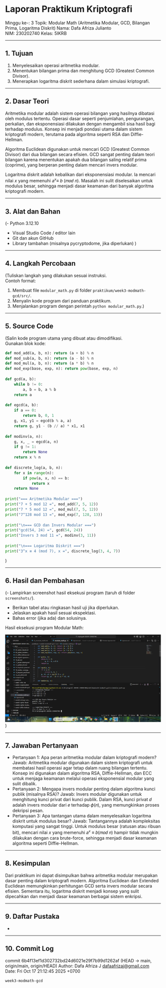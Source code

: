 # Laporan Praktikum Kriptografi
Minggu ke-: 3
Topik: Modular Math (Aritmetika Modular, GCD, Bilangan Prima, Logaritma Diskrit) 
Nama: Dafa Afriza Julianto  
NIM: 230202740
Kelas: 5IKRB

---

## 1. Tujuan
1. Menyelesaikan operasi aritmetika modular.  
2. Menentukan bilangan prima dan menghitung GCD (Greatest Common Divisor).  
3. Menerapkan logaritma diskrit sederhana dalam simulasi kriptografi. 

---

## 2. Dasar Teori
Aritmetika modular adalah sistem operasi bilangan yang hasilnya dibatasi oleh modulus tertentu. Operasi dasar seperti penjumlahan, pengurangan, perkalian, dan eksponensiasi dilakukan dengan mengambil sisa hasil bagi terhadap modulus. Konsep ini menjadi pondasi utama dalam sistem kriptografi modern, terutama pada algoritma seperti RSA dan Diffie-Hellman.

Algoritma Euclidean digunakan untuk mencari GCD (Greatest Common Divisor) dari dua bilangan secara efisien. GCD sangat penting dalam teori bilangan karena menentukan apakah dua bilangan saling relatif prima (coprime), yang berperan penting dalam mencari invers modular.

Logaritma diskrit adalah kebalikan dari eksponensiasi modular. Ia mencari nilai 𝑥 yang memenuhi 𝑎<sup>𝑥</sup>≡ 𝑏 (𝑚𝑜𝑑 𝑛). Masalah ini sulit diselesaikan untuk modulus besar, sehingga menjadi dasar keamanan dari banyak algoritma kriptografi modern.

---

## 3. Alat dan Bahan
(- Python 3.12.10 
- Visual Studio Code / editor lain  
- Git dan akun GitHub  
- Library tambahan (misalnya pycryptodome, jika diperlukan)  )

---

## 4. Langkah Percobaan
(Tuliskan langkah yang dilakukan sesuai instruksi.  
Contoh format:
1. Membuat file `modular_math.py` di folder `praktikum/week3-modmath-gcd/src/`.
2. Menyalin kode program dari panduan praktikum.
3. Menjalankan program dengan perintah `python modular_math.py`.)

---

## 5. Source Code
(Salin kode program utama yang dibuat atau dimodifikasi.  
Gunakan blok kode:

```python
def mod_add(a, b, n): return (a + b) % n
def mod_sub(a, b, n): return (a - b) % n
def mod_mul(a, b, n): return (a * b) % n
def mod_exp(base, exp, n): return pow(base, exp, n)

def gcd(a, b):
    while b != 0:
        a, b = b, a % b
    return a

def egcd(a, b):
    if a == 0:
        return b, 0, 1
    g, x1, y1 = egcd(b % a, a)
    return g, y1 - (b // a) * x1, x1

def modinv(a, n):
    g, x, _ = egcd(a, n)
    if g != 1:
        return None
    return x % n

def discrete_log(a, b, n):
    for x in range(n):
        if pow(a, x, n) == b:
            return x
    return None

print("=== Aritmetika Modular ===")
print("7 + 5 mod 12 =", mod_add(7, 5, 12))
print("7 * 5 mod 12 =", mod_mul(7, 5, 12))
print("7^128 mod 13 =", mod_exp(7, 128, 13))

print("\n=== GCD dan Invers Modular ===")
print("gcd(54, 24) =", gcd(54, 24))
print("Invers 3 mod 11 =", modinv(3, 11))

print("\n=== Logaritma Diskrit ===")
print("3^x ≡ 4 (mod 7), x =", discrete_log(3, 4, 7))
```
)

---

## 6. Hasil dan Pembahasan
(- Lampirkan screenshot hasil eksekusi program (taruh di folder `screenshots/`).  
- Berikan tabel atau ringkasan hasil uji jika diperlukan.  
- Jelaskan apakah hasil sesuai ekspektasi.  
- Bahas error (jika ada) dan solusinya. 

Hasil eksekusi program Modular Math:

![Hasil Eksekusi](screenshots/eksekusi.png)
)

---

## 7. Jawaban Pertanyaan  
- Pertanyaan 1: Apa peran aritmetika modular dalam kriptografi modern?
  Jawab: Aritmetika modular digunakan dalam sistem kriptografi untuk membatasi hasil operasi agar tetap dalam ruang bilangan tertentu. Konsep ini digunakan dalam algoritma RSA, Diffie-Hellman, dan ECC untuk menjaga keamanan melalui operasi eksponensial modular yang sulit dibalik.
- Pertanyaan 2: Mengapa invers modular penting dalam algoritma kunci publik (misalnya RSA)?
  Jawab: Invers modular digunakan untuk menghitung kunci privat dari kunci publik. Dalam RSA, kunci privat 𝑑 adalah invers modular dari 𝑒 terhadap 𝜙(𝑛), yang memungkinkan proses dekripsi pesan.
- Pertanyaan 3: Apa tantangan utama dalam menyelesaikan logaritma diskrit untuk modulus besar?
  Jawab: Tantangannya adalah kompleksitas komputasi yang sangat tinggi. Untuk modulus besar (ratusan atau ribuan bit), mencari nilai 𝑥 yang memenuhi 𝑎<sup>𝑥</sup> ≡ 𝑏(𝑚𝑜𝑑 𝑛) hampir tidak mungkin dilakukan dengan cara brute-force, sehingga menjadi dasar keamanan algoritma seperti Diffie-Hellman.
---

## 8. Kesimpulan
Dari praktikum ini dapat disimpulkan bahwa aritmetika modular merupakan dasar penting dalam kriptografi modern. Algoritma Euclidean dan Extended Euclidean memungkinkan perhitungan GCD serta invers modular secara efisien. Sementara itu, logaritma diskrit menjadi konsep yang sulit dipecahkan dan menjadi dasar keamanan berbagai sistem enkripsi.

---

## 9. Daftar Pustaka
-

---

## 10. Commit Log
commit 6b4f13ef1d302732bd24d6021e29f7b99d1262af (HEAD -> main, origin/main, origin/HEAD)
Author: Dafa Afriza J <dafaafrizaj@gmail.com>
Date:   Fri Oct 17 21:12:45 2025 +0700

    week3-modmath-gcd
```
